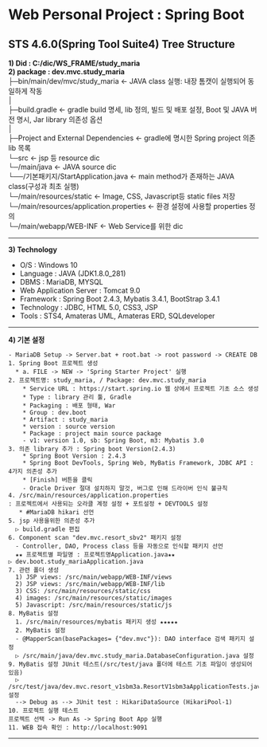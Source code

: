 # Web Personal Project : Spring Boot
## STS 4.6.0(Spring Tool Suite4) Tree Structure  
  **1) Did : C:/dic/WS_FRAME/study_maria**    
  **2) package : dev.mvc.study_maria**  
├─bin/main/dev/mvc/study_maria  <- JAVA class 실행: 내장 톰캣이 실행되어 동일하게 작동  
│              
├─build.gradle <- gradle build 명세, lib 정의, 빌드 및 배포 설정,  Boot 및 JAVA 버전 명시, Jar library 의존성 옵션  
│  
├─Project and External Dependencies   <- gradle에 명시한 Spring project 의존 lib 목록  
└─src   <- jsp 등 resource dic  
     └─/main/java   <- JAVA source dic    
            └──/기본패키지/StartApplication.java   <- main method가 존재하는 JAVA class(구성과 최초 실행)  
     └─/main/resources/static	 <- Image, CSS, Javascript등 static files 저장  
     └─/main/resources/application.properties   <- 환경 설정에 사용할 properties 정의  
     └─/main/webapp/WEB-INF       <- Web Service를 위한 dic  

---
 **3) Technology**
  - O/S : Windows 10  
  - Language : JAVA (JDK1.8.0_281)   
  - DBMS : MariaDB, MYSQL  
  - Web Application Server : Tomcat 9.0  
  - Framework : Spring Boot 2.4.3, Mybatis 3.4.1, BootStrap 3.4.1  
  - Technology : JDBC, HTML 5.0, CSS3, JSP  
  - Tools : STS4, Amateras UML, Amateras ERD, SQLdeveloper  
---
**4) 기본 설정**
~~~
- MariaDB Setup -> Server.bat + root.bat -> root password -> CREATE DB
1. Spring Boot 프로젝트 생성 
  * a. FILE -> NEW -> 'Spring Starter Project' 실행
2. 프로젝트명: study_maria, / Package: dev.mvc.study_maria
    * Service URL : https://start.spring.io 웹 상에서 프로젝트 기초 소스 생성  
    * Type : library 관리 툴, Gradle  
    * Packaging : 배포 형태, War  
    * Group : dev.boot  
    * Artifact : study_maria   
    * version : source version  
    * Package : project main source package  
    - v1: version 1.0, sb: Spring Boot, m3: Mybatis 3.0
3. 의존 library 추가 : Spring boot Version(2.4.3)  
    * Spring Boot Version : 2.4.3
    * Spring Boot DevTools, Spring Web, MyBatis Framework, JDBC API : 4가지 의존성 추가
    * [Finish] 버튼을 클릭 
    - Oracle Driver 절대 설치하지 말것, 버그로 인해 드라이버 인식 불규칙
4. /src/main/resources/application.properties 
: 프로젝트에서 사용되는 오라클 계정 설정 + 포트설정 + DEVTOOLS 설정
   * #MariaDB hikari 선언
5. jsp 사용을위한 의존성 추가
  ▷ build.gradle 편집
6. Component scan "dev.mvc.resort_sbv2" 패키지 설정
  - Controller, DAO, Process class 등을 자동으로 인식할 패키지 선언
  ★★ 프로젝트별 파일명 : 프로젝트명Application.java★★
▷ dev.boot.study_mariaApplication.java
7. 관련 폴더 생성
  1) JSP views: /src/main/webapp/WEB-INF/views
  2) JSP views: /src/main/webapp/WEB-INF/lib
  3) CSS: /src/main/resources/static/css
  4) images: /src/main/resources/static/images
  5) Javascript: /src/main/resources/static/js
8. MyBatis 설정
  1. /src/main/resources/mybatis 패키지 생성 ★★★★★
  2. MyBatis 설정
  - @MapperScan(basePackages= {"dev.mvc"}): DAO interface 검색 패키지 설정
  ▷ /src/main/java/dev.mvc.study_maria.DatabaseConfiguration.java 설정
9. MyBatis 설정 JUnit 테스트(/src/test/java 폴더에 테스트 기초 파일이 생성되어 있음)
  ▷ /src/test/java/dev.mvc.resort_v1sbm3a.ResortV1sbm3aApplicationTests.java 설정
  --> Debug as --> JUnit test : HikariDataSource (HikariPool-1)
10. 프로젝트 실행 테스트
프로젝트 선택 -> Run As -> Spring Boot App 실행
11. WEB 접속 확인 : http://localhost:9091
~~~


---
